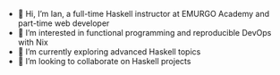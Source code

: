 - 👋 Hi, I’m Ian, a full-time Haskell instructor at EMURGO Academy and part-time web developer
- 👀 I’m interested in functional programming and reproducible DevOps with Nix
- 🌱 I’m currently exploring advanced Haskell topics
- 💞️ I’m looking to collaborate on Haskell projects

<!---
iburzynski/iburzynski is a ✨ special ✨ repository because its `README.md` (this file) appears on your GitHub profile.
You can click the Preview link to take a look at your changes.
--->
